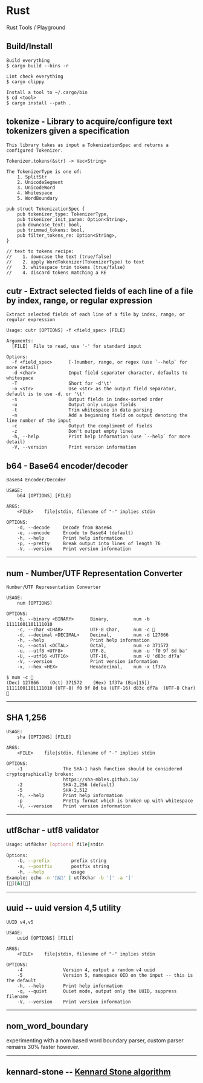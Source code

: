 # Rust
Rust Tools / Playground

## Build/Install

~~~
Build everything
$ cargo build --bins -r

Lint check everything
$ cargo clippy

Install a tool to ~/.cargo/bin
$ cd <tool>
$ cargo install --path .
~~~

## tokenize - Library to acquire/configure text tokenizers given a specification

~~~
This library takes as input a TokenizationSpec and returns a configured Tokenizer.

Tokenizer.tokens(&str) -> Vec<String>

The TokenizerType is one of:
	1. SplitStr
	2. UnicodeSegment
	3. UnicodeWord
	4. Whitespace
	5. WordBoundary

pub struct TokenizationSpec {
    pub tokenizer_type: TokenizerType,
    pub tokenizer_init_param: Option<String>,
    pub downcase_text: bool,
    pub trimmed_tokens: bool,
    pub filter_tokens_re: Option<String>,
}

// text to tokens recipe:
//    1. downcase the text (true/false)
//    2. apply WordTokenizer(TokenizerType) to text
//    3. whitespace trim tokens (true/false)
//    4. discard tokens matching a RE

~~~

## cutr - Extract selected fields of each line of a file by index, range, or regular expression

~~~
Extract selected fields of each line of a file by index, range, or regular expression

Usage: cutr [OPTIONS] -f <field_spec> [FILE]

Arguments:
  [FILE]  File to read, use '-' for standard input

Options:
  -f <field_spec>      [-]number, range, or regex (use `--help` for more detail)
  -d <char>            Input field separator character, defaults to whitespace
  -T                   Short for -d'\t'
  -o <str>             Use <str> as the output field separator, default is to use -d, or '\t'
  -s                   Output fields in index-sorted order
  -u                   Output only unique fields
  -t                   Trim whitespace in data parsing
  -n                   Add a beginning field on output denoting the line number of the input
  -c                   Output the compliment of fields
  -z                   Don't output empty lines
  -h, --help           Print help information (use `--help` for more detail)
  -V, --version        Print version information
~~~

## b64 - Base64 encoder/decoder

~~~
Base64 Encoder/Decoder

USAGE:
    b64 [OPTIONS] [FILE]

ARGS:
    <FILE>    file|stdin, filename of "-" implies stdin

OPTIONS:
    -d, --decode     Decode from Base64
    -e, --encode     Encode to Base64 (default)
    -h, --help       Print help information
    -p, --pretty     Break output into lines of length 76
    -V, --version    Print version information
~~~

---

## num - Number/UTF Representation Converter

~~~
Number/UTF Representation Converter

USAGE:
    num [OPTIONS]

OPTIONS:
    -b, --binary <BINARY>      Binary,         num -b 11111001101111010
    -c, --char <CHAR>          UTF-8 Char,     num -c 🍺
    -d, --decimal <DECIMAL>    Decimal,        num -d 127866
    -h, --help                 Print help information
    -o, --octal <OCTAL>        Octal,          num -o 371572
    -u, --utf8 <UTF8>          UTF-8,          num -u 'f0 9f 8d ba'
    -U, --utf16 <UTF16>        UTF-16,         num -U 'd83c df7a'
    -V, --version              Print version information
    -x, --hex <HEX>            Hexadecimal,    num -x 1f37a

$ num -c 🍺
(Dec) 127866	(Oct) 371572	(Hex) 1f37a	(Bin[15]) 11111001101111010	(UTF-8) f0 9f 8d ba	(UTF-16) d83c df7a	(UTF-8 Char) 🍺
~~~

---

## SHA 1,256

~~~
USAGE:
    sha [OPTIONS] [FILE]

ARGS:
    <FILE>    file|stdin, filename of "-" implies stdin

OPTIONS:
    -1               The SHA-1 hash function should be considered cryptographically broken:
                     https://sha-mbles.github.io/
    -2               SHA-2,256 (default)
    -5               SHA-2,512
    -h, --help       Print help information
    -p               Pretty format which is broken up with whitespace
    -V, --version    Print version information
~~~

---

## utf8char - utf8 validator

~~~sh
Usage: utf8char [options] file|stdin

Options:
    -b, --prefix        prefix string
    -a, --postfix       postfix string
    -h, --help          usage
Example: echo -n '🍺&🍕' | utf8char -b '[' -a ']'
[🍺][&][🍕]
~~~

---

## uuid -- uuid version 4,5 utility

~~~
UUID v4,v5

USAGE:
    uuid [OPTIONS] [FILE]

ARGS:
    <FILE>    file|stdin, filename of "-" implies stdin

OPTIONS:
    -4               Version 4, output a random v4 uuid
    -5               Version 5, namespace OID on the input -- this is the default
    -h, --help       Print help information
    -q, --quiet      Quiet mode, output only the UUID, suppress filename
    -V, --version    Print version information
~~~

---

## nom\_word\_boundary
experimenting with a nom based word boundary parser, custom parser remains 30% faster however.

---

## kennard-stone -- [Kennard Stone algorithm](http://wiki.eigenvector.com/index.php?title=Kennardstone)
